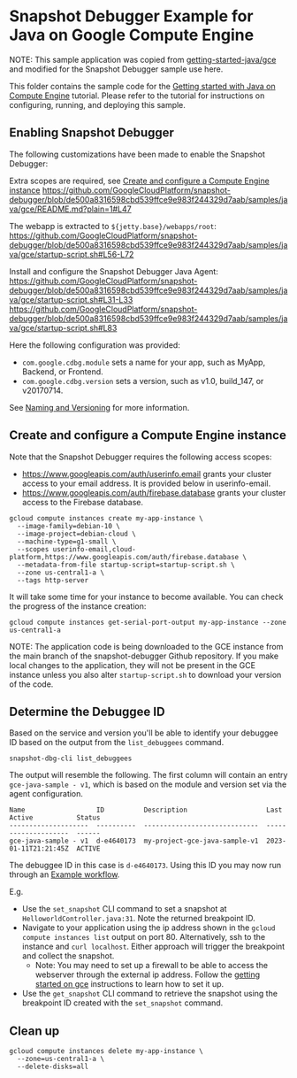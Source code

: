 # Snapshot Debugger Example for Java on Google Compute Engine

NOTE: This sample application was copied from
[getting-started-java/gce][sample-source]
and modified for the Snapshot Debugger sample use here.

This folder contains the sample code for the [Getting started with Java on
Compute Engine][tutorial-gce] tutorial. Please refer to the tutorial for
instructions on configuring, running, and deploying this sample.

## Enabling Snapshot Debugger

The following customizations have been made to enable the Snapshot Debugger:

Extra scopes are required, see [Create and configure a Compute Engine
instance][create-instance]
https://github.com/GoogleCloudPlatform/snapshot-debugger/blob/de500a8316598cbd539ffce9e983f244329d7aab/samples/java/gce/README.md?plain=1#L47

The webapp is extracted to `${jetty.base}/webapps/root`:
https://github.com/GoogleCloudPlatform/snapshot-debugger/blob/de500a8316598cbd539ffce9e983f244329d7aab/samples/java/gce/startup-script.sh#L56-L72

Install and configure the Snapshot Debugger Java Agent:
https://github.com/GoogleCloudPlatform/snapshot-debugger/blob/de500a8316598cbd539ffce9e983f244329d7aab/samples/java/gce/startup-script.sh#L31-L33
https://github.com/GoogleCloudPlatform/snapshot-debugger/blob/de500a8316598cbd539ffce9e983f244329d7aab/samples/java/gce/startup-script.sh#L83

Here the following configuration was provided:
* `com.google.cdbg.module` sets a name for your app, such as MyApp, Backend, or
  Frontend.
* `com.google.cdbg.version` sets a version, such as v1.0, build_147, or
  v20170714.

See [Naming and Versioning][naming-and-versioning] for more information.

## Create and configure a Compute Engine instance

Note that the Snapshot Debugger requires the following access scopes:
* https://www.googleapis.com/auth/userinfo.email grants your cluster access to
your email address.  It is provided below in userinfo-email.
* https://www.googleapis.com/auth/firebase.database grants your cluster access to
the Firebase database.

```
gcloud compute instances create my-app-instance \
  --image-family=debian-10 \
  --image-project=debian-cloud \
  --machine-type=g1-small \
  --scopes userinfo-email,cloud-platform,https://www.googleapis.com/auth/firebase.database \
  --metadata-from-file startup-script=startup-script.sh \
  --zone us-central1-a \
  --tags http-server
```

It will take some time for your instance to become available.  You can check
the progress of the instance creation:

```
gcloud compute instances get-serial-port-output my-app-instance --zone us-central1-a
```

NOTE: The application code is being downloaded to the GCE instance from the main
branch of the snapshot-debugger Github repository.  If you make local changes to
the application, they will not be present in the GCE instance unless you also
alter `startup-script.sh` to download your version of the code.

## Determine the Debuggee ID

Based on the service and version you'll be able to identify your debuggee ID
based on the output from the `list_debuggees` command.

```
snapshot-dbg-cli list_debuggees
```

The output will resemble the following. The first column will contain an entry
`gce-java-sample - v1`, which is based on the module and version set via the
agent configuration.

```
Name                  ID          Description                    Last Active           Status
--------------------  ----------  -----------------------------  --------------------  ------
gce-java-sample - v1  d-e4640173  my-project-gce-java-sample-v1  2023-01-11T21:21:45Z  ACTIVE

```

The debuggee ID in this case is  `d-e4640173`. Using this ID you may now run
through an [Example workflow](../../../README.md#example-workflow).

E.g.
*    Use the `set_snapshot` CLI command to set a snapshot at
     `HelloworldController.java:31`.  Note the returned breakpoint ID.
*    Navigate to your application using the ip address shown in the
     `gcloud compute instances list` output on port 80. Alternatively,
     ssh to the instance and `curl localhost`. Either approach will trigger
     the breakpoint and collect the snapshot.
     *   Note: You may need to set up a firewall to be able to access the
         webserver through the external ip address.  Follow the
         [getting started on gce][tutorial-gce] instructions to learn how to
         set it up.
*    Use the `get_snapshot` CLI command to retrieve the snapshot
     using the breakpoint ID created with the `set_snapshot` command.

## Clean up

```
gcloud compute instances delete my-app-instance \
  --zone=us-central1-a \
  --delete-disks=all
```

[tutorial-gce]: https://cloud.google.com/java/getting-started/getting-started-on-compute-engine
[sample-source]: https://github.com/GoogleCloudPlatform/getting-started-java/tree/main/gce
[naming-and-versioning]: https://github.com/GoogleCloudPlatform/cloud-debug-java/blob/main/README.md#naming-and-versioning
[create-instance]: https://github.com/GoogleCloudPlatform/snapshot-debugger/blob/main/samples/java/gce/README.md#create-and-configure-a-compute-engine-instance
